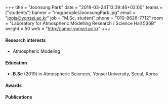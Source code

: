 ﻿+++
title = "Joonsung Park"
date = "2018-03-24T13:39:46+02:00"
teams = ["students"]
banner = "img/people/JoonsungPark.jpg"
email = "ippjs@yonsei.ac.kr"
job = "M.Sc. student"
phone = "010-9626-7712"
room = "Laboratory for Atmospheric Modelling Research / Science Hall 536B"
weight = 50
web = "http://lamor.yonsei.ac.kr"
+++

#### Research interests
+ Atmospheric Modeling

#### Education
+ **B.Sc** (2019) in Atmospheric Sciences, Yonsei University, Seoul, Korea

#### Awards


#### Publications
